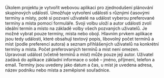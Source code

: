 Úkolem projektu je vytvořit webovou aplikaci pro zjednodušení plánování skupinových událostí. Umožňuje vytvoření události s různými časovými termíny a místy, poté si pozvaní uživatelé na událost vyberou preferované termíny a místa pomocí formuláře. Svoji volbu uloží a autor události zvolí ideální termín a místo na základě volby všech pozvaných uživatelů. Je možné vybrat pouze termíny, místa nebo obojí. Hlavním prvkem aplikace jsou tedy události, které obsahují textový popis, libovolný počet termínů a míst (podle preferencí autora) a seznam přihlášených uživatelů na konkrétní termíny a místa. Počet preferovaných termínů a míst není omezen. Upravovat událost (včetně termínů a míst) může pouze její autor. Uživatel zadává do aplikace základní informace o sobě – jméno, příjmení, telefon a email. Termíny jsou uvedeny jako datum a čas, u míst je uvedena adresa, název podniku nebo místa a zeměpisné souřadnice.
